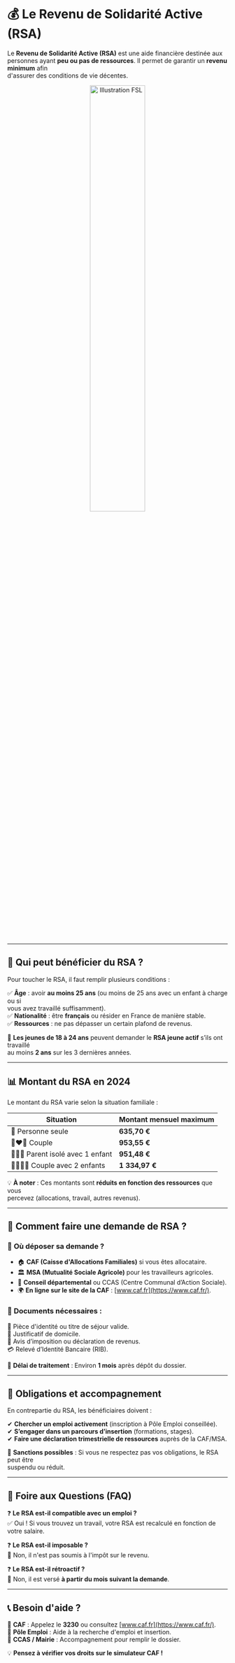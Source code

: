 # 💰 Le Revenu de Solidarité Active (RSA)

Le **Revenu de Solidarité Active (RSA)** est une aide financière destinée aux personnes ayant **peu ou pas de ressources**. Il permet de garantir un **revenu minimum** afin \
d'assurer des conditions de vie décentes.

<p align="center">
  <img src="https://www.aizenay.fr/medias/2016/04/Logo-RSA.jpg" alt="Illustration FSL" width="50%">
</p>

---

## 📌 **Qui peut bénéficier du RSA ?**
Pour toucher le RSA, il faut remplir plusieurs conditions :

✅ **Âge** : avoir **au moins 25 ans** (ou moins de 25 ans avec un enfant à charge ou si \
 vous avez travaillé suffisamment).  
✅ **Nationalité** : être **français** ou résider en France de manière stable.  
✅ **Ressources** : ne pas dépasser un certain plafond de revenus.  

📌 **Les jeunes de 18 à 24 ans** peuvent demander le **RSA jeune actif** s’ils ont travaillé \
 au moins **2 ans** sur les 3 dernières années.

---
<div style="page-break-before: always;"></div>

## 📊 **Montant du RSA en 2024**
Le montant du RSA varie selon la situation familiale :

| **Situation** | **Montant mensuel maximum** |
|--------------|-----------------------------|
| 👤 Personne seule | **635,70 €** |
| 👩‍❤️‍👨 Couple | **953,55 €** |
| 👨‍👧‍👦 Parent isolé avec 1 enfant | **951,48 €** |
| 👨‍👩‍👧‍👦 Couple avec 2 enfants | **1 334,97 €** |

💡 **À noter** : Ces montants sont **réduits en fonction des ressources** que vous \
percevez (allocations, travail, autres revenus).

---

## 📄 **Comment faire une demande de RSA ?**
### 🔹 **Où déposer sa demande ?**
- 🏠 **CAF (Caisse d'Allocations Familiales)** si vous êtes allocataire.  
- 🏛 **MSA (Mutualité Sociale Agricole)** pour les travailleurs agricoles.  
- 🏢 **Conseil départemental** ou CCAS (Centre Communal d’Action Sociale).  
- 🌍 **En ligne sur le site de la CAF** : [www.caf.fr](https://www.caf.fr/).

### 🔹 **Documents nécessaires :**
📜 Pièce d'identité ou titre de séjour valide.  
📄 Justificatif de domicile.  
📑 Avis d’imposition ou déclaration de revenus.  
💳 Relevé d’Identité Bancaire (RIB).  

📌 **Délai de traitement** : Environ **1 mois** après dépôt du dossier.

---

## 🔄 **Obligations et accompagnement**
En contrepartie du RSA, les bénéficiaires doivent :

✔ **Chercher un emploi activement** (inscription à Pôle Emploi conseillée).  
✔ **S’engager dans un parcours d’insertion** (formations, stages).  
✔ **Faire une déclaration trimestrielle de ressources** auprès de la CAF/MSA.  

🚨 **Sanctions possibles** : Si vous ne respectez pas vos obligations, le RSA peut être \
 suspendu ou réduit.

---

## 🏁 **Foire aux Questions (FAQ)**
❓ **Le RSA est-il compatible avec un emploi ?**  
✅ Oui ! Si vous trouvez un travail, votre RSA est recalculé en fonction de votre salaire.

❓ **Le RSA est-il imposable ?**  
🚫 Non, il n'est pas soumis à l'impôt sur le revenu.

❓ **Le RSA est-il rétroactif ?**  
📌 Non, il est versé **à partir du mois suivant la demande**.

---

## 📞 **Besoin d'aide ?**
📌 **CAF** : Appelez le **3230** ou consultez [www.caf.fr](https://www.caf.fr/).  
📌 **Pôle Emploi** : Aide à la recherche d'emploi et insertion.  
📌 **CCAS / Mairie** : Accompagnement pour remplir le dossier.

💡 **Pensez à vérifier vos droits sur le simulateur CAF !**
